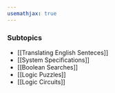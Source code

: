 ```yaml
---
usemathjax: true
---
```


### Subtopics
- [[Translating English Senteces]]
- [[System Specifications]]
- [[Boolean Searches]]
- [[Logic Puzzles]]
- [[Logic Circuits]]